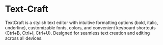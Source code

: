 # Text-Craft
TextCraft is a stylish text editor with intuitive formatting options (bold, italic, underline), customizable fonts, colors, and convenient keyboard shortcuts (Ctrl+B, Ctrl+I, Ctrl+U). Designed for seamless text creation and editing across all devices.
